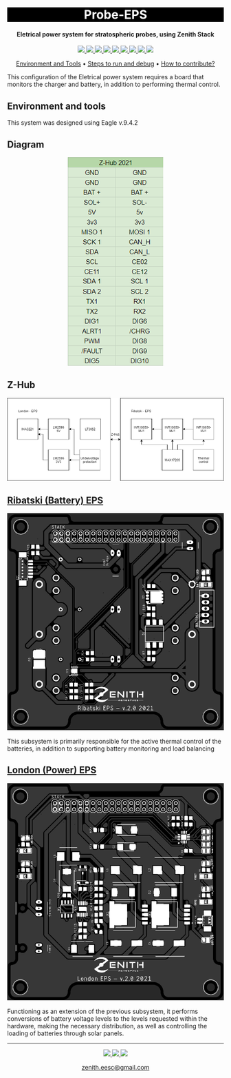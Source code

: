 <h1 align="center" style="color:white; background-color:black">Probe-EPS</h1>
<h4 align="center">Eletrical power system for stratospheric probes, using Zenith Stack</h4>

<p align="center">
	<a href="http://zenith.eesc.usp.br/">
    <img src="https://img.shields.io/badge/Zenith-Embarcados-black?style=for-the-badge"/>
    </a>
    <a href="https://eesc.usp.br/">
    <img src="https://img.shields.io/badge/Linked%20to-EESC--USP-black?style=for-the-badge"/>
    </a>
    <a href="https://github.com/zenitheesc/new-zenith-template/blob/main/LICENSE">
    <img src="https://img.shields.io/github/license/zenitheesc/new-zenith-template?style=for-the-badge"/>
    </a>
    <a href="https://github.com/zenitheesc/new-zenith-template/issues">
    <img src="https://img.shields.io/github/issues/zenitheesc/new-zenith-template?style=for-the-badge"/>
    </a>
    <a href="https://github.com/zenitheesc/new-zenith-template/commits/main">
    <img src="https://img.shields.io/github/commit-activity/m/zenitheesc/new-zenith-template?style=for-the-badge">
    </a>
    <a href="https://github.com/zenitheesc/new-zenith-template/graphs/contributors">
    <img src="https://img.shields.io/github/contributors/zenitheesc/new-zenith-template?style=for-the-badge"/>
    </a>
    <a href="https://github.com/zenitheesc/new-zenith-template/commits/main">
    <img src="https://img.shields.io/github/last-commit/zenitheesc/new-zenith-template?style=for-the-badge"/>
    </a>
    <a href="https://github.com/zenitheesc/new-zenith-template/issues">
    <img src="https://img.shields.io/github/issues-raw/zenitheesc/new-zenith-template?style=for-the-badge" />
    </a>
    <a href="https://github.com/zenitheesc/new-zenith-template/pulls">
    <img src = "https://img.shields.io/github/issues-pr-raw/zenitheesc/new-zenith-template?style=for-the-badge">
    </a>
</p>

<p align="center">
    <a href="#environment-and-tools">Environment and Tools</a> •
    <a href="#steps-to-run-and-debug">Steps to run and debug</a> •
    <a href="#how-to-contribute">How to contribute?</a>
</p>

This configuration of the Eletrical power system requires a board that monitors the charger and battery, in addition to performing thermal control.

## Environment and tools

This system was designed using Eagle v.9.4.2

## Diagram

<p align = "center">
<img src="https://github.com/zenitheesc/Probe-EPS/blob/main/Images/Z-Hub.png"/>
</p>

## Z-Hub

<p align = "center">
<img src="https://github.com/zenitheesc/Probe-EPS/blob/main/Images/EPS.png"/>
</p>

<a href="https://github.com/zenitheesc/Probe-EPS/tree/main/Hardware/Ribatski_EPS-v.2.0"><h2>Ribatski (Battery) EPS</h2></a>

<p align = "center">
<img src="https://github.com/zenitheesc/Probe-EPS/blob/main/Images/Ribatski.png"/>
</p>

This subsystem is primarily responsible for the active thermal control of the batteries, in addition to supporting battery monitoring and load balancing

<a href="https://github.com/zenitheesc/Probe-EPS/tree/main/Hardware/London_EPS-v.2.0"><h2>London (Power) EPS</h2></a>

<p align = "center">
<img src="https://github.com/zenitheesc/Probe-EPS/blob/main/Images/London.png"/>
</p>

Functioning as an extension of the previous subsystem, it performs conversions of battery voltage levels to the levels requested within the hardware, making the necessary distribution, as well as controlling the loading of batteries through solar panels.

---

<p align="center">
    <a href="http://zenith.eesc.usp.br">
    <img src="https://img.shields.io/badge/Check%20out-Zenith's Oficial Website-black?style=for-the-badge" />
    </a> 
    <a href="https://www.facebook.com/zenitheesc">
    <img src="https://img.shields.io/badge/Like%20us%20on-facebook-blue?style=for-the-badge"/>
    </a> 
    <a href="https://www.instagram.com/zenith_eesc/">
    <img src="https://img.shields.io/badge/Follow%20us%20on-Instagram-red?style=for-the-badge"/>
    </a>

</p>
<p align = "center">
<a href="zenith.eesc@gmail.com">zenith.eesc@gmail.com</a>
</p>
